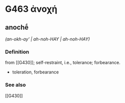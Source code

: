# G463 ἀνοχή

## anochḗ

_(an-okh-ay' | ah-noh-HAY | ah-noh-HAY)_

### Definition

from [[G430]]; self-restraint, i.e., tolerance; forbearance.

- toleration, forbearance

### See also

[[G430]]

